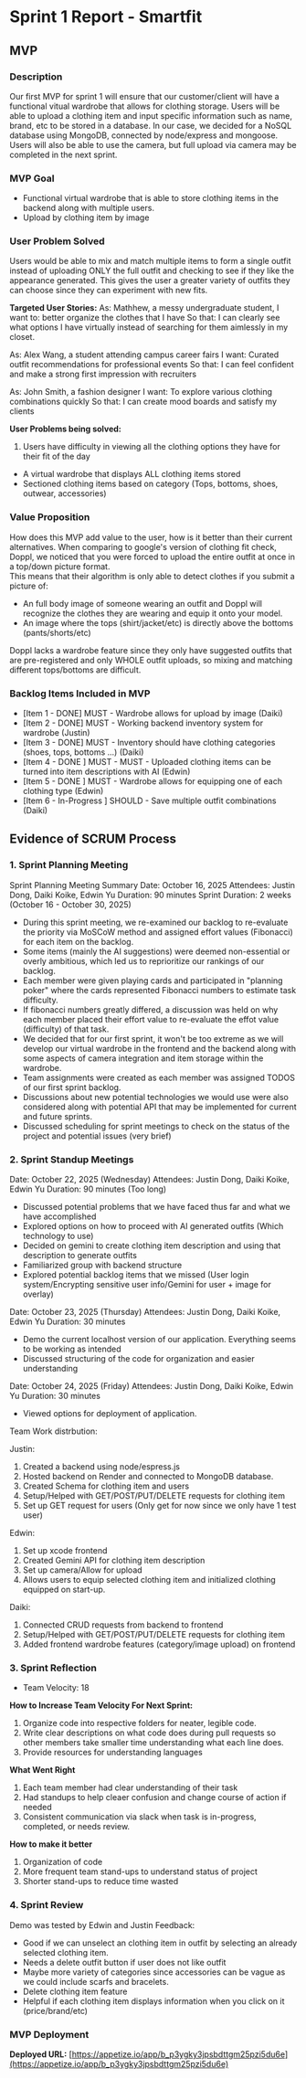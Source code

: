 # Sprint 1 Report - Smartfit

##  MVP

###  Description

Our first MVP for sprint 1 will ensure that our customer/client will have a functional vitual wardrobe that allows for clothing storage. Users will be able to upload a clothing item and input specific information such as name, brand, etc to be stored in a database. In our case, we decided for a NoSQL database using MongoDB, connected by node/express and mongoose. Users will also be able to use the camera, but full upload via camera may be completed in the next sprint. 

###  MVP Goal

- Functional virtual wardrobe that is able to store clothing items in the backend along with multiple users.
- Upload by clothing item by image

###  User Problem Solved

Users would be able to mix and match multiple items to form a single outfit instead of uploading ONLY the full outfit and checking to see if they like the appearance generated. This gives the user a greater variety of outfits they can choose since they can experiment with new fits. 


**Targeted User Stories:**
As: Mathhew, a messy undergraduate student,
I want to: better organize the clothes that I have
So that: I can clearly see what options I have virtually instead of searching for them aimlessly in my closet.   

As: Alex Wang, a student attending campus career fairs
I want: Curated outfit recommendations for professional events
So that: I can feel confident and make a strong first impression with recruiters

As: John Smith, a fashion designer
I want: To explore various clothing combinations quickly
So that: I can create mood boards and satisfy my clients

**User Problems being solved:**

1. Users have difficulty in viewing all the clothing options they have for their fit of the day
- A virtual wardrobe that displays ALL clothing items stored
- Sectioned clothing items based on category (Tops, bottoms, shoes, outwear, accessories)


###  Value Proposition
How does this MVP add value to the user, how is it better than their current alternatives.
When comparing to google's version of clothing fit check, Doppl, we noticed that you were forced to upload the entire outfit at once in a top/down picture format.  
This means that their algorithm is only able to detect clothes if you submit a picture of:
- An full body image of someone wearing an outfit and Doppl will recognize the clothes they are wearing and equip it onto your model.
- An image where the tops (shirt/jacket/etc) is directly above the bottoms (pants/shorts/etc) 

Doppl lacks a wardrobe feature since they only have suggested outfits that are pre-registered and only WHOLE outfit uploads, so mixing and matching different tops/bottoms are difficult. 

###  Backlog Items Included in MVP

- [Item 1 - DONE] MUST - Wardrobe allows for upload by image (Daiki)
- [Item 2 - DONE] MUST - Working backend inventory system for wardrobe (Justin)
- [Item 3 - DONE] MUST - Inventory should have clothing categories (shoes, tops, bottoms ...) (Daiki)
- [Item 4 - DONE ] MUST - MUST - Uploaded clothing items can be turned into item descriptions with AI (Edwin)
- [Item 5 - DONE ] MUST - Wardrobe allows for equipping one of each clothing type (Edwin)
- [Item 6 - In-Progress ] SHOULD - Save multiple outfit combinations (Daiki)

##  Evidence of SCRUM Process

### 1. Sprint Planning Meeting
Sprint Planning Meeting Summary
Date: October 16, 2025
Attendees: Justin Dong, Daiki Koike, Edwin Yu
Duration: 90 minutes
Sprint Duration: 2 weeks (October 16 - October 30, 2025)

- During this sprint meeting, we re-examined our backlog to re-evaluate the priority via MoSCoW method and assigned effort values (Fibonacci) for each item on the backlog.
- Some items (mainly the AI suggestions) were deemed non-essential or overly ambitious, which led us to reprioritize our rankings of our backlog.
- Each member were given playing cards and participated in "planning poker" where the cards represented Fibonacci numbers to estimate task difficulty.
- If fibonacci numbers greatly differed, a discussion was held on why each member placed their effort value to re-evaluate the effot value (difficulty) of that task.
- We decided that for our first sprint, it won't be too extreme as we will develop our virtual wardrobe in the frontend and the backend along with some aspects of camera integration and item storage within the wardrobe.
- Team assignments were created as each member was assigned TODOS of our first sprint backlog.
- Discussions about new potential technologies we would use were also considered along with potential API that may be implemented for current and future sprints.
- Discussed scheduling for sprint meetings to check on the status of the project and potential issues (very brief)

### 2. Sprint Standup Meetings

Date: October 22, 2025 (Wednesday)
Attendees: Justin Dong, Daiki Koike, Edwin Yu
Duration: 90 minutes (Too long)

- Discussed potential problems that we have faced thus far and what we have accomplished
- Explored options on how to proceed with AI generated outfits (Which technology to use)
- Decided on gemini to create clothing item description and using that description to generate outfits
- Familiarized group with backend structure
- Explored potential backlog items that we missed (User login system/Encrypting sensitive user info/Gemini for user + image for overlay)

Date: October 23, 2025 (Thursday)
Attendees: Justin Dong, Daiki Koike, Edwin Yu
Duration: 30 minutes

- Demo the current localhost version of our application. Everything seems to be working as intended
- Discussed structuring of the code for organization and easier understanding

Date: October 24, 2025 (Friday)
Attendees: Justin Dong, Daiki Koike, Edwin Yu
Duration: 30 minutes

- Viewed options for deployment of application.

Team Work distrbution:

Justin:
1. Created a backend using node/espress.js
2. Hosted backend on Render and connected to MongoDB database.
3. Created Schema for clothing item and users
4. Setup/Helped with GET/POST/PUT/DELETE requests for clothing item
5. Set up GET request for users (Only get for now since we only have 1 test user)

Edwin:
1. Set up xcode frontend
2. Created Gemini API for clothing item description
3. Set up camera/Allow for upload
4. Allows users to equip selected clothing item and initialized clothing equipped on start-up.

Daiki:
1. Connected CRUD requests from backend to frontend
2. Setup/Helped with GET/POST/PUT/DELETE requests for clothing item
3. Added frontend wardrobe features (category/image upload) on frontend 

### 3. Sprint Reflection

- Team Velocity: 18

**How to Increase Team Velocity For Next Sprint:**
1. Organize code into respective folders for neater, legible code.
2. Write clear descriptions on what code does during pull requests so other members take smaller time understanding what each line does.
3. Provide resources for understanding languages

**What Went Right**
1. Each team member had clear understanding of their task
2. Had standups to help cleaer confusion and change course of action if needed
3. Consistent communication via slack when task is in-progress, completed, or needs review.

**How to make it better**
1. Organization of code
2. More frequent team stand-ups to understand status of project
3. Shorter stand-ups to reduce time wasted

### 4. Sprint Review

Demo was tested by Edwin and Justin
Feedback:
- Good if we can unselect an clothing item in outfit by selecting an already selected clothing item.
- Needs a delete outfit button if user does not like outfit
- Maybe more variety of categories since accessories can be vague as we could include scarfs and bracelets.
- Delete clothing item feature
- Helpful if each clothing item displays information when you click on it (price/brand/etc)

### MVP Deployment

**Deployed URL:** [https://appetize.io/app/b_p3ygky3jpsbdttgm25pzi5du6e](https://appetize.io/app/b_p3ygky3jpsbdttgm25pzi5du6e)
